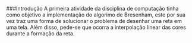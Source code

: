 ###Introdução
A primeira atividade da disciplina de computação tinha como objetivo a implementação do algorimo de Bresenham, este por sua vez traz uma forma de solucionar o problema de desenhar uma reta em uma tela. Além disso, pede-se que ocorra a interpolação linear das cores durante a formação da reta.
